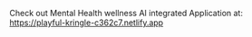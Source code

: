 Check out Mental Health wellness AI integrated Application at:
https://playful-kringle-c362c7.netlify.app
